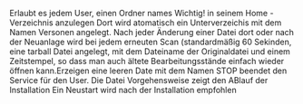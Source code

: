Erlaubt es jedem User, einen Ordner names Wichtig! in seinem Home - Verzeichnis anzulegen
Dort wird atomatisch ein Unterverzeichis mit dem Namen Versonen angelegt. Nach jeder Änderung 
einer Datei dort oder nach der Neuanlage wird bei jedem erneuten Scan (standardmäßig 60 Sekinden,
eine tarball Datei angelegt, mit dem Dateiname der Originaldatei und einem Zeitstempel, so dass 
man auch ältete Bearbeitungsstände einfach wieder öffnen kann.Erzeigen eine leeren Date mit dem 
Namen STOP beendet den Service für den User.
Die Datei Vorgehensweise zeigt den ABlauf der Installation
Ein Neustart wird nach der Installation empfohlen
